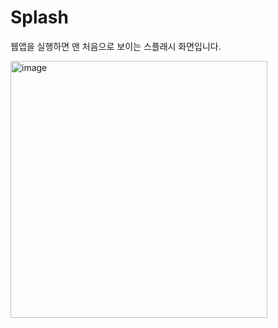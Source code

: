 # Splash

웹앱을 실행하면 맨 처음으로 보이는 스플래시 화면입니다.

<img width="411" alt="image" src="https://github.com/softeerbootcamp-3rd/Team4-HansalChai/assets/37495809/9a884825-fe13-44cb-8fba-acdabfec1e46">
